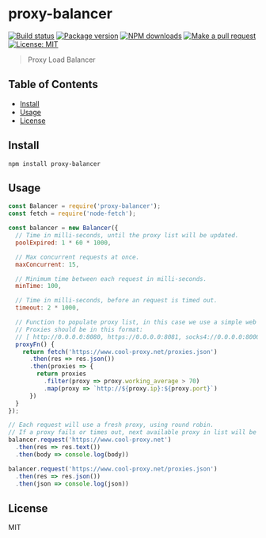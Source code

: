 # proxy-balancer

[![Build status](https://github.com/zjael/proxy-balancer/workflows/Node%20CI/badge.svg)](https://github.com/zjael/proxy-balancer/actions)
[![Package version](https://img.shields.io/npm/v/proxy-balancer.svg)](https://npmjs.org/package/proxy-balancer)
[![NPM downloads](https://img.shields.io/npm/dm/proxy-balancer)](https://npmjs.org/package/proxy-balancer)
[![Make a pull request](https://img.shields.io/badge/PRs-welcome-brightgreen.svg)](http://makeapullrequest.com)
[![License: MIT](https://img.shields.io/badge/License-MIT-brightgreen.svg)](https://opensource.org/licenses/MIT)

> Proxy Load Balancer

## Table of Contents

- [Install](#install)
- [Usage](#usage)
- [License](#license)

## Install

```shell script
npm install proxy-balancer
```

## Usage

```js
const Balancer = require('proxy-balancer');
const fetch = require('node-fetch');

const balancer = new Balancer({
  // Time in milli-seconds, until the proxy list will be updated.
  poolExpired: 1 * 60 * 1000,

  // Max concurrent requests at once.
  maxConcurrent: 15,

  // Minimum time between each request in milli-seconds.
  minTime: 100,

  // Time in milli-seconds, before an request is timed out.
  timeout: 2 * 1000,

  // Function to populate proxy list, in this case we use a simple web request using node-fetch.
  // Proxies should be in this format:
  // [ http://0.0.0.0:8080, https://0.0.0.0:8081, socks4://0.0.0.0:8000 ]
  proxyFn() {
    return fetch('https://www.cool-proxy.net/proxies.json')
      .then(res => res.json())
      .then(proxies => {
        return proxies
          .filter(proxy => proxy.working_average > 70)
          .map(proxy => `http://${proxy.ip}:${proxy.port}`)
      })
  }
});

// Each request will use a fresh proxy, using round robin.
// If a proxy fails or times out, next available proxy in list will be used.
balancer.request('https://www.cool-proxy.net')
  .then(res => res.text())
  .then(body => console.log(body))

balancer.request('https://www.cool-proxy.net/proxies.json')
  .then(res => res.json())
  .then(json => console.log(json))
```

## License

MIT
